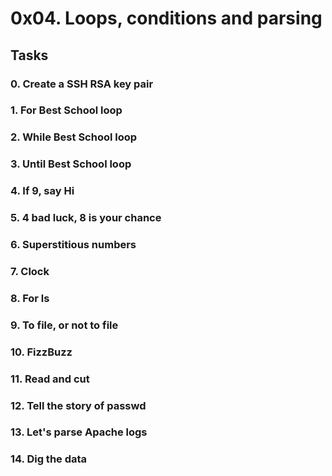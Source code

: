 # 0x04. Loops, conditions and parsing

## Tasks

### 0. Create a SSH RSA key pair

### 1. For Best School loop

### 2. While Best School loop

### 3. Until Best School loop

### 4. If 9, say Hi

### 5. 4 bad luck, 8 is your chance

### 6. Superstitious numbers

### 7. Clock

### 8. For ls

### 9. To file, or not to file

### 10. FizzBuzz

### 11. Read and cut

### 12. Tell the story of passwd

### 13. Let's parse Apache logs

### 14. Dig the data

